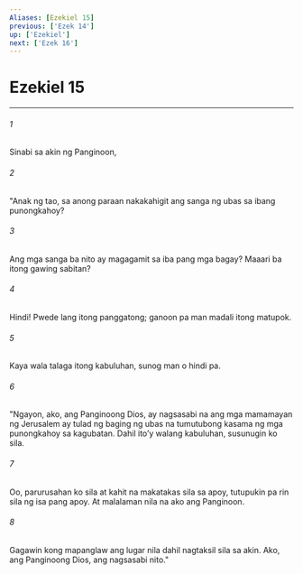 ```yaml
---
Aliases: [Ezekiel 15]
previous: ['Ezek 14']
up: ['Ezekiel']
next: ['Ezek 16']
---
```

# Ezekiel 15

***

###### 1
Sinabi sa akin ng Panginoon, 

###### 2
"Anak ng tao, sa anong paraan nakakahigit ang sanga ng ubas sa ibang punongkahoy? 

###### 3
Ang mga sanga ba nito ay magagamit sa iba pang mga bagay? Maaari ba itong gawing sabitan? 

###### 4
Hindi! Pwede lang itong panggatong; ganoon pa man madali itong matupok. 

###### 5
Kaya wala talaga itong kabuluhan, sunog man o hindi pa. 

###### 6
"Ngayon, ako, ang Panginoong Dios, ay nagsasabi na ang mga mamamayan ng Jerusalem ay tulad ng baging ng ubas na tumutubong kasama ng mga punongkahoy sa kagubatan. Dahil itoʼy walang kabuluhan, susunugin ko sila. 

###### 7
Oo, parurusahan ko sila at kahit na makatakas sila sa apoy, tutupukin pa rin sila ng isa pang apoy. At malalaman nila na ako ang Panginoon. 

###### 8
Gagawin kong mapanglaw ang lugar nila dahil nagtaksil sila sa akin. Ako, ang Panginoong Dios, ang nagsasabi nito."
